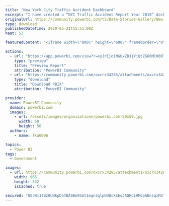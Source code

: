 ```yaml
---
title: "New York City Traffic Accident Dashboard"
excerpt: "I have created a “NYC Traffic Accident Report Year 2018” dashboard, which is integrated to Google Cloud (underlay data) and Power BI from NYC"
originalUrl: https://community.powerbi.com/t5/Data-Stories-Gallery/New-York-City-Traffic-Accident-Dashboard/m-p/1101892
type: download
publishedDateTime: 2020-05-21T15:51:00Z
heat: 53

featuredContent: "<iframe width=\"800\" height=\"600\" frameborder=\"0\" src=\"https://app.powerbi.com/view?r=eyJrIjoiNGUxZDJjYjQtZGU0MC00OTMwLWE1YmEtZDUxNWEzMDc5MjIyIiwidCI6IjkyYWVlZTNjLTk2OWYtNDU5OS1iM2ZkLTQyYmQ3ZTA1NTliOCIsImMiOjl9\"></iframe>"

actions:
  - url: "https://app.powerbi.com/view?r=eyJrIjoiNGUxZDJjYjQtZGU0MC00OTMwLWE1YmEtZDUxNWEzMDc5MjIyIiwidCI6IjkyYWVlZTNjLTk2OWYtNDU5OS1iM2ZkLTQyYmQ3ZTA1NTliOCIsImMiOjl9"
    type: "preview"
    title: "Preview Report"
    attribution: "PowerBI Community"
  - url: "https://community.powerbi.com/oxcrx34285/attachments/oxcrx34285/DataStoriesGallery/3983/2/Power%20BI%20NYC%20Traffic.pbix"
    type: "download"
    title: "Download PBIX"
    attribution: "PowerBI Community"

provider:
  name: PowerBI Community
  domain: powerbi.com
  images:
    - url: /assets/images/organizations/powerbi.com-50x50.jpg
      width: 50
      height: 50
  authors:
    - name: fka0006

topics:
  - Power BI
tags:
  - Government

images:
  - url: https://community.powerbi.com/oxcrx34285/attachments/oxcrx34285/DataStoriesGallery/3983/1/NYC%20Traffic%20Dashboard.JPG
    width: 965
    height: 532
    isCached: true

secured: "OScWi1tBz0UNkpDoYBA9Bn9Sbt1mqn3qlpNUQcXSEoJAQHCiHMdphNnzqxM2t2KdRZ0oumZcasxHWejEowoQULzxGjk6nBHDXBqZSXdIAkUnV87fs3ce6Bb6svgBms3PlXuf0mFvGnu5iYzgh9qlFC0WgrERZYFslS+sdnWNFmZkOV6m+YRuAUx1h/mG4Md2esXEjDtA9/Mysxqe0w18YM/RsIs9sTaz4O/IVBx5JSpvMh7riRsLe+iOq76bj3Ma42R42H2Ioq310PuaGhiIktE5vi0PAGMAdCsuI3VJxhgUdVrEzlqVFWNRpCMpM45NZJ/dAVpC9YzyRHRGIpchJ8PyU77jQwEUsSP3/dDwCjcUhzST5l6wYgsACE4asWeIHCySsj7MaG9PFcYAhrfZgg==;/5qcRJtTdcQ03qhL0zXhPw=="
---
```


